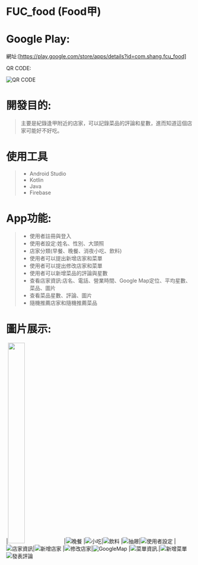 # FUC_food (Food甲)

# Google Play:
網址:[https://play.google.com/store/apps/details?id=com.shang.fcu_food]<p>
QR CODE:<p>
![QR CODE](app/image/qrcode.png)

# 開發目的:
> 主要是紀錄逢甲附近的店家，可以記錄菜品的評論和星數，進而知道這個店家可能好不好吃。

# 使用工具
> * Android Studio
> * Kotlin
> * Java
> * Firebase

# App功能:
> * 使用者註冊與登入
> * 使用者設定:姓名、性別、大頭照
> * 店家分類(早餐、晚餐、消夜小吃、飲料)
> * 使用者可以提出新增店家和菜單
> * 使用者可以提出修改店家和菜單
> * 使用者可以新增菜品的評論與星數
> * 查看店家資訊:店名、電話、營業時間、Google Map定位、平均星數、菜品、圖片
> * 查看菜品星數、評論、圖片
> * 隨機推薦店家和隨機推薦菜品

# 圖片展示:
|<img src=app/image/早餐.jpg height="540" width=30% >|![晚餐](app/image/晚餐.png)
|![小吃](app/image/小吃.png )|![飲料](app/image/飲料.png )
|![抽屜](app/image/抽屜.png )|![使用者設定](app/image/使用者設定.png)
|![店家資訊](app/image/店家資訊.png )|![新增店家](app/image/新增店家.png)
|![修改店家](app/image/修改店家.png )|![GoogleMap](app/image/GoogleMap.png )
|![菜單資訊.](app/image/菜單資訊.png )|![新增菜單](app/image/新增菜單.png )
![發表評論](app/image/發表評論.png )




